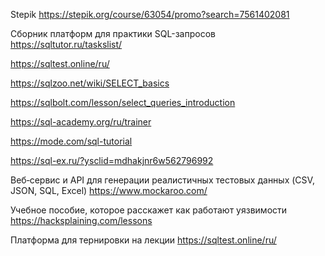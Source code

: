 Stepik 
https://stepik.org/course/63054/promo?search=7561402081

Сборник платформ для практики SQL-запросов
https://sqltutor.ru/taskslist/

https://sqltest.online/ru/

https://sqlzoo.net/wiki/SELECT_basics

https://sqlbolt.com/lesson/select_queries_introduction

https://sql-academy.org/ru/trainer

https://mode.com/sql-tutorial

https://sql-ex.ru/?ysclid=mdhakjnr6w562796992 

Веб‑сервис и API для генерации реалистичных тестовых данных (CSV, JSON, SQL, Excel) 
https://www.mockaroo.com/

Учебное пособие, которое расскажет как работают уязвимости
https://hacksplaining.com/lessons

Платформа для тернировки на лекции
https://sqltest.online/ru/
